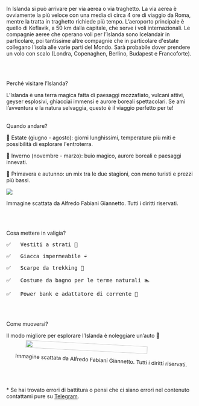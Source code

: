 In Islanda si può arrivare per via aerea o via traghetto.
La via aerea è ovviamente la più veloce con una media di circa 4 ore di viaggio da Roma,
mentre la tratta in traghetto richiede più tempo.
L’aeroporto principale è quello di Keflavik, a 50 km dalla capitale, che serve i voli internazionali.
Le compagnie aeree che operano voli per l’Islanda sono Icelandair in particolare, poi tantissime altre compagnie che
in particolare d'estate collegano l'isola alle varie parti del Mondo.
Sarà probabile dover prendere un volo con scalo (Londra, Copenaghen, Berlino, Budapest e Francoforte).



<br>
<br>

<p class="sottotitolo">Perché visitare l’Islanda?</p>
L’Islanda è una terra magica fatta di paesaggi mozzafiato, vulcani attivi, geyser esplosivi, ghiacciai immensi e aurore boreali spettacolari. Se ami l’avventura e la natura selvaggia, questo è il viaggio perfetto per te!

<br>
<br>

<p class="sottotitolo">Quando andare?</p>
🔹 Estate (giugno - agosto): giorni lunghissimi, temperature più miti e possibilità di esplorare l'entroterra.

🔹 Inverno (novembre - marzo): buio magico, aurore boreali e paesaggi innevati.

🔹 Primavera e autunno: un mix tra le due stagioni, con meno turisti e prezzi più bassi.


<div class="normal-img" style="display: flex; flex-direction: column; justify-content: center;">
<img src="https://pictures.altai-travel.com/1920x0/the-amazing-skogafoss-falls-in-iceland-adobe-stock-2847.jpg"/>
<p class="caption">Immagine scattata da Alfredo Fabiani Giannetto. Tutti i diritti riservati.</p>
</div>


<br>
<br>

<p class="sottotitolo">Cosa mettere in valigia?</p>
<pre>✅   Vestiti a strati 🧥</pre>
<pre>✅   Giacca impermeabile ☔</pre>
<pre>✅   Scarpe da trekking 🥾</pre>
<pre>✅   Costume da bagno per le terme naturali 🏊</pre>
<pre>✅   Power bank e adattatore di corrente 🔌</pre>

<br>
<br>

<p class="sottotitolo">Come muoversi?</p>
<p>Il modo migliore per esplorare l’Islanda è noleggiare un’auto 🚙

<div class="custom-img" style="display: flex; flex-direction: column; justify-content: center; align-items: center; transform: rotate(3deg);">
<img style="width: 80%;" src="https://images.pexels.com/photos/1009136/pexels-photo-1009136.jpeg?auto=compress&cs=tinysrgb&w=1260&h=750&dpr=2"/>
<p class="caption">Immagine scattata da Alfredo Fabiani Giannetto. Tutti i diritti riservati.</p></div>

<br>
<br>

<p class="disclaimer">* Se hai trovato errori di battitura o pensi che ci siano errori nel contenuto contattami pure su <a href="https://t.me/freddiefreddie">Telegram</a>.</p>
